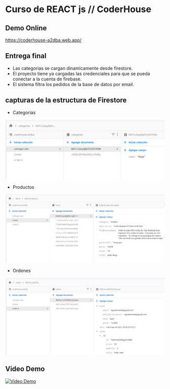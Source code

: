 # Curso de REACT js // CoderHouse

## Demo Online

https://coderhouse-a2dba.web.app/

## Entrega final

- Las categorias se cargan dinamicamente desde firestore.
- El proyecto tiene ya cargadas las credenciales para que se pueda conectar a la cuenta de firebase. 
- El sistema filtra los pedidos de la base de datos por email.

## capturas de la estructura de Firestore

- Categorias

![alt text](https://github.com/agustinmende/CH_ecom/blob/main/readme_images/categorias.jpg?raw=true)

- Productos

![alt text](https://github.com/agustinmende/CH_ecom/blob/main/readme_images/items.jpg?raw=true)

- Ordenes

![alt text](https://github.com/agustinmende/CH_ecom/blob/main/readme_images/ordenes.jpg?raw=true)

## Video Demo

[![Video Demo](https://img.youtube.com/vi/yQvJJIKUe7Y/0.jpg)]( https://youtu.be/yQvJJIKUe7Y )
